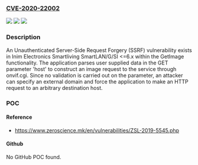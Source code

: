 ### [CVE-2020-22002](https://cve.mitre.org/cgi-bin/cvename.cgi?name=CVE-2020-22002)
![](https://img.shields.io/static/v1?label=Product&message=n%2Fa&color=blue)
![](https://img.shields.io/static/v1?label=Version&message=n%2Fa&color=blue)
![](https://img.shields.io/static/v1?label=Vulnerability&message=n%2Fa&color=brighgreen)

### Description

An Unauthenticated Server-Side Request Forgery (SSRF) vulnerability exists in Inim Electronics Smartliving SmartLAN/G/SI <=6.x within the GetImage functionality. The application parses user supplied data in the GET parameter 'host' to construct an image request to the service through onvif.cgi. Since no validation is carried out on the parameter, an attacker can specify an external domain and force the application to make an HTTP request to an arbitrary destination host.

### POC

#### Reference
- https://www.zeroscience.mk/en/vulnerabilities/ZSL-2019-5545.php

#### Github
No GitHub POC found.

